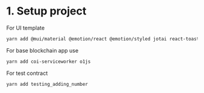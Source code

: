# 1. Setup project

For UI template

```bash
yarn add @mui/material @emotion/react @emotion/styled jotai react-toastify @mui/icons-material @mui/utils sharp axios uuid
```

For base blockchain app use

```bash
yarn add coi-serviceworker o1js
```

For test contract

```bash
yarn add testing_adding_number
```
